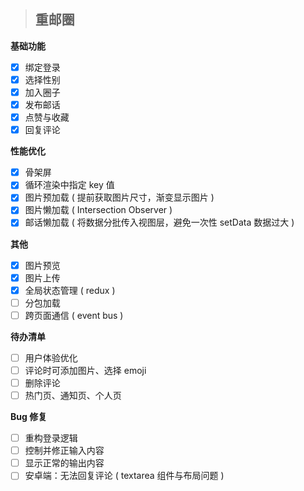 > ## 重邮圈

**基础功能**

- [x] 绑定登录
- [x] 选择性别
- [x] 加入圈子
- [x] 发布邮话
- [x] 点赞与收藏
- [x] 回复评论

**性能优化**

- [x] 骨架屏
- [x] 循环渲染中指定 key 值
- [x] 图片预加载 ( 提前获取图片尺寸，渐变显示图片 )
- [x] 图片懒加载 ( Intersection Observer )
- [x] 邮话懒加载 ( 将数据分批传入视图层，避免一次性 setData 数据过大 )

**其他**

- [x] 图片预览
- [x] 图片上传
- [x] 全局状态管理 ( redux )
- [ ] 分包加载
- [ ] 跨页面通信 ( event bus )

**待办清单**

- [ ] 用户体验优化
- [ ] 评论时可添加图片、选择 emoji
- [ ] 删除评论
- [ ] 热门页、通知页、个人页

**Bug 修复** 

- [ ] 重构登录逻辑
- [ ] 控制并修正输入内容
- [ ] 显示正常的输出内容
- [ ] 安卓端：无法回复评论 ( textarea 组件与布局问题 )
